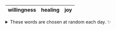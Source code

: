 <!-- word_basket start -->
| willingness | healing | joy |
| :---------: | :-----: | :-: |

<details>
  <summary>These words are chosen at random each day. ✨</summary>
  Take a look inside this repo to see how that works.
</details>
<!-- word_basket end -->
